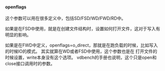 #### openflags
这个参数可以用在很多定义中，包括SD/FSD/WD/FWD/RD中。

如果是在FSD中使用，就是在创建文件结构时，设置如何打开文件，这对于写入有明显的影响。

如果是在FWD中定义，openflags=o_direct，那就是在跑负载的时候，比如写入的时候IO的模式。
其实就算在WD或者FSD中使用，这个参数也是在 打开文件的时候设置，write本身没有这个选项。
vdbench的手册也说明，这个只是open和close接口调用时的参数。
